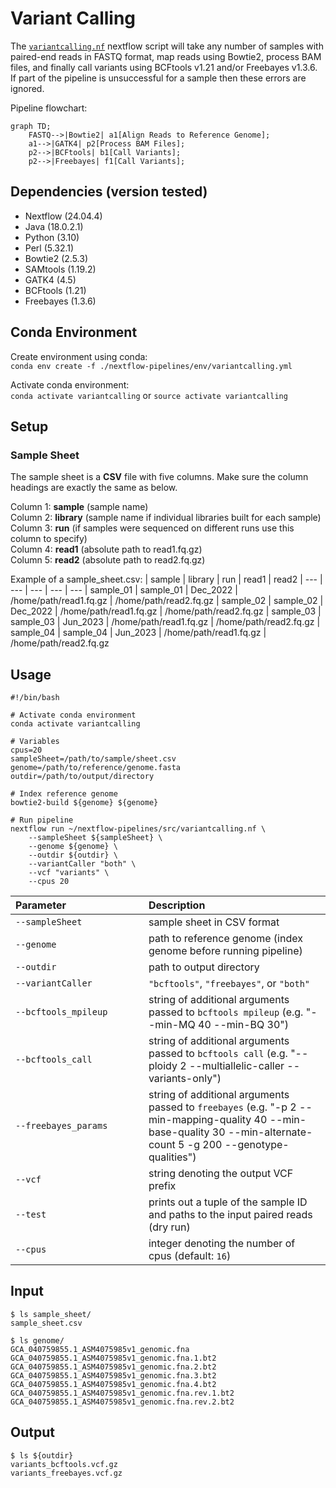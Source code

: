 # Variant Calling
The [`variantcalling.nf`](https://github.com/Tom-Jenkins/maerl-wgs-pipelines/blob/main/src/variantcalling.nf) nextflow script will take any number of samples with paired-end reads in FASTQ format, map reads using Bowtie2, process BAM files, and finally call variants using BCFtools v1.21 and/or Freebayes v1.3.6. If part of the pipeline is unsuccessful for a sample then these errors are ignored.

Pipeline flowchart:

```mermaid
graph TD;
    FASTQ-->|Bowtie2| a1[Align Reads to Reference Genome];
    a1-->|GATK4| p2[Process BAM Files];
    p2-->|BCFtools| b1[Call Variants];
    p2-->|Freebayes| f1[Call Variants];
```

## Dependencies (version tested)
* Nextflow (24.04.4)
* Java (18.0.2.1)
* Python (3.10)
* Perl (5.32.1)
* Bowtie2 (2.5.3)
* SAMtools (1.19.2)
* GATK4 (4.5)
* BCFtools (1.21)
* Freebayes (1.3.6)

## Conda Environment

Create environment using conda:   
`conda env create -f ./nextflow-pipelines/env/variantcalling.yml`  

Activate conda environment:  
`conda activate variantcalling` or `source activate variantcalling`

## Setup
### Sample Sheet
The sample sheet is a __CSV__ file with five columns. Make sure the column headings are exactly the same as below.

Column 1: __sample__ (sample name)  
Column 2: __library__ (sample name if individual libraries built for each sample)  
Column 3: __run__ (if samples were sequenced on different runs use this column to specify)  
Column 4: __read1__ (absolute path to read1.fq.gz)  
Column 5: __read2__ (absolute path to read2.fq.gz)  

Example of a sample_sheet.csv:
| sample | library | run | read1 | read2
| ---  | --- | ---  | --- | ---
| sample_01 | sample_01 | Dec_2022 | /home/path/read1.fq.gz | /home/path/read2.fq.gz
| sample_02 | sample_02 | Dec_2022 | /home/path/read1.fq.gz | /home/path/read2.fq.gz
| sample_03 | sample_03 | Jun_2023 | /home/path/read1.fq.gz | /home/path/read2.fq.gz
| sample_04 | sample_04 | Jun_2023 | /home/path/read1.fq.gz | /home/path/read2.fq.gz 

## Usage
```
#!/bin/bash

# Activate conda environment
conda activate variantcalling

# Variables
cpus=20
sampleSheet=/path/to/sample/sheet.csv
genome=/path/to/reference/genome.fasta
outdir=/path/to/output/directory

# Index reference genome
bowtie2-build ${genome} ${genome}

# Run pipeline
nextflow run ~/nextflow-pipelines/src/variantcalling.nf \
    --sampleSheet ${sampleSheet} \
    --genome ${genome} \
    --outdir ${outdir} \
    --variantCaller "both" \
    --vcf "variants" \
    --cpus 20
```

| Parameter&nbsp;&nbsp;&nbsp;&nbsp;&nbsp;&nbsp;&nbsp;&nbsp;&nbsp;&nbsp;&nbsp;&nbsp;&nbsp;&nbsp;&nbsp;&nbsp;&nbsp;&nbsp;&nbsp;&nbsp;&nbsp;&nbsp;&nbsp;&nbsp;&nbsp;&nbsp;&nbsp; | Description
| :- | :-
| `--sampleSheet` | sample sheet in CSV format
| `--genome` | path to reference genome (index genome before running pipeline)
| `--outdir` | path to output directory
| `--variantCaller` | `"bcftools"`, `"freebayes"`, or `"both"`
| `--bcftools_mpileup` | string of additional arguments passed to `bcftools mpileup` (e.g. "--min-MQ 40 --min-BQ 30")
| `--bcftools_call` | string of additional arguments passed to `bcftools call` (e.g. "--ploidy 2 --multiallelic-caller --variants-only")
| `--freebayes_params` | string of additional arguments passed to `freebayes` (e.g. "-p 2 --min-mapping-quality 40 --min-base-quality 30 --min-alternate-count 5 -g 200 --genotype-qualities")
| `--vcf` | string denoting the output VCF prefix
| `--test` | prints out a tuple of the sample ID and paths to the input paired reads (dry run)
| `--cpus` | integer denoting the number of cpus (default: `16`)

## Input

```
$ ls sample_sheet/
sample_sheet.csv

$ ls genome/
GCA_040759855.1_ASM4075985v1_genomic.fna
GCA_040759855.1_ASM4075985v1_genomic.fna.1.bt2
GCA_040759855.1_ASM4075985v1_genomic.fna.2.bt2
GCA_040759855.1_ASM4075985v1_genomic.fna.3.bt2
GCA_040759855.1_ASM4075985v1_genomic.fna.4.bt2
GCA_040759855.1_ASM4075985v1_genomic.fna.rev.1.bt2
GCA_040759855.1_ASM4075985v1_genomic.fna.rev.2.bt2
```

## Output

```
$ ls ${outdir}
variants_bcftools.vcf.gz
variants_freebayes.vcf.gz
```
